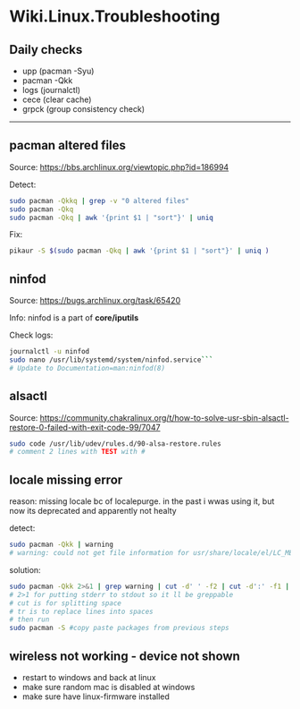# Wiki.Linux.Troubleshooting

## Daily checks

- upp (pacman -Syu)
- pacman -Qkk
- logs (journalctl)
- cece (clear cache)
- grpck (group consistency check)


---

## pacman altered files

Source: <https://bbs.archlinux.org/viewtopic.php?id=186994>

Detect:
```sh
sudo pacman -Qkkq | grep -v "0 altered files"
sudo pacman -Qkq
sudo pacman -Qkq | awk '{print $1 | "sort"}' | uniq
```

Fix:
```sh
pikaur -S $(sudo pacman -Qkq | awk '{print $1 | "sort"}' | uniq )
```

## ninfod

Source: <https://bugs.archlinux.org/task/65420>

Info: ninfod is a part of **core/iputils**

Check logs:
```sh
journalctl -u ninfod
sudo nano /usr/lib/systemd/system/ninfod.service```
# Update to Documentation=man:ninfod(8)
```


## alsactl

Source: <https://community.chakralinux.org/t/how-to-solve-usr-sbin-alsactl-restore-0-failed-with-exit-code-99/7047>

```sh
sudo code /usr/lib/udev/rules.d/90-alsa-restore.rules
# comment 2 lines with TEST with #
```


## locale missing error

reason: missing locale bc of localepurge. in the past i wwas using it, but now its deprecated and apparently not healty

detect:
```sh
sudo pacman -Qkk | warning
# warning: could not get file information for usr/share/locale/el/LC_MESSAGES/xfce4-panel.mo
```

solution:
```sh
sudo pacman -Qkk 2>&1 | grep warning | cut -d' ' -f2 | cut -d':' -f1 | uniq | tr '\n' ' '
# 2>1 for putting stderr to stdout so it ll be greppable
# cut is for splitting space
# tr is to replace lines into spaces
# then run
sudo pacman -S #copy paste packages from previous steps
```


## wireless not working - device not shown
- restart to windows and back at linux
- make sure random mac is disabled at windows
- make sure have linux-firmware installed

